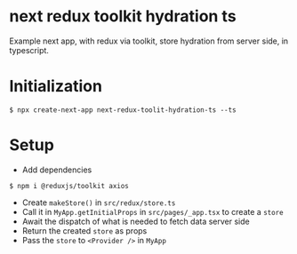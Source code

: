 # next redux toolkit hydration ts

Example next app, with redux via toolkit, store hydration from server side, in typescript.

# Initialization

```
$ npx create-next-app next-redux-toolit-hydration-ts --ts
```

# Setup

- Add dependencies

```
$ npm i @reduxjs/toolkit axios
```

- Create `makeStore()` in `src/redux/store.ts`
- Call it in `MyApp.getInitialProps` in `src/pages/_app.tsx` to create a `store`
- Await the dispatch of what is needed to fetch data server side
- Return the created `store` as props
- Pass the `store` to `<Provider />` in `MyApp`
